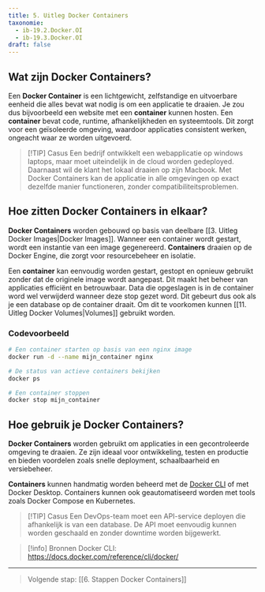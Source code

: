 ```yaml
---
title: 5. Uitleg Docker Containers
taxonomie:
  - ib-19.2.Docker.OI
  - ib-19.3.Docker.OI
draft: false
---
```



## Wat zijn Docker Containers?
Een **Docker Container** is een lichtgewicht, zelfstandige en uitvoerbare eenheid die alles bevat wat nodig is om een applicatie te draaien. Je zou dus bijvoorbeeld een website met een **container** kunnen hosten. Een **container** bevat code, runtime, afhankelijkheden en systeemtools. Dit zorgt voor een geïsoleerde omgeving, waardoor applicaties consistent werken, ongeacht waar ze worden uitgevoerd.

> [!TIP] Casus 
> Een bedrijf ontwikkelt een webapplicatie op windows laptops, maar moet uiteindelijk in de cloud worden gedeployed. Daarnaast wil de klant het lokaal draaien op zijn Macbook. Met Docker Containers kan de applicatie in alle omgevingen op exact dezelfde manier functioneren, zonder compatibiliteitsproblemen.

## Hoe zitten Docker Containers in elkaar?
**Docker Containers** worden gebouwd op basis van deelbare [[3. Uitleg Docker Images|Docker Images]]. Wanneer een container wordt gestart, wordt een instantie van een image gegenereerd. **Containers** draaien op de Docker Engine, die zorgt voor resourcebeheer en isolatie.

Een **container** kan eenvoudig worden gestart, gestopt en opnieuw gebruikt zonder dat de originele image wordt aangepast. Dit maakt het beheer van applicaties efficiënt en betrouwbaar. Data die opgeslagen is in de container word wel verwijderd wanneer deze stop gezet word. Dit gebeurt dus ook als je een database op de container draait. Om dit te voorkomen kunnen [[11. Uitleg Docker Volumes|Volumes]] gebruikt worden.

### Codevoorbeeld
```bash
# Een container starten op basis van een nginx image
docker run -d --name mijn_container nginx

# De status van actieve containers bekijken
docker ps

# Een container stoppen
docker stop mijn_container
```

## Hoe gebruik je Docker Containers?
**Docker Containers** worden gebruikt om applicaties in een gecontroleerde omgeving te draaien. Ze zijn ideaal voor ontwikkeling, testen en productie en bieden voordelen zoals snelle deployment, schaalbaarheid en versiebeheer.

**Containers** kunnen handmatig worden beheerd met de [Docker CLI](https://docs.docker.com/reference/cli/docker/) of met Docker Desktop. Containers kunnen ook geautomatiseerd worden met tools zoals Docker Compose en Kubernetes.

> [!TIP] Casus 
> Een DevOps-team moet een API-service deployen die afhankelijk is van een database. De API moet eenvoudig kunnen worden geschaald en zonder downtime worden bijgewerkt.

> [!info] Bronnen
> Docker CLI: https://docs.docker.com/reference/cli/docker/

---

> Volgende stap: [[6. Stappen Docker Containers]]